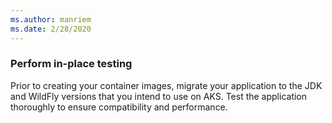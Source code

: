 ```yaml
---
ms.author: manriem
ms.date: 2/28/2020
---
```


### Perform in-place testing

Prior to creating your container images, migrate your application to the JDK and WildFly versions that you intend to use on AKS. Test the application thoroughly to ensure compatibility and performance.
